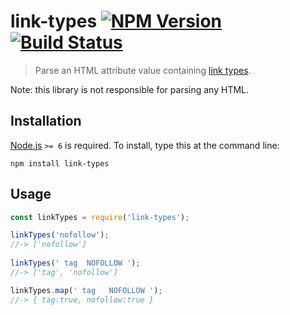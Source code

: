 # link-types [![NPM Version][npm-image]][npm-url] [![Build Status][travis-image]][travis-url]

> Parse an HTML attribute value containing [link types](https://developer.mozilla.org/en-US/docs/Web/HTML/Link_types).


Note: this library is not responsible for parsing any HTML.


## Installation

[Node.js](http://nodejs.org/) `>= 6` is required. To install, type this at the command line:
```shell
npm install link-types
```


## Usage
```js
const linkTypes = require('link-types');

linkTypes('nofollow');
//-> ['nofollow']
 
linkTypes(' tag  NOFOLLOW ');
//-> ['tag', 'nofollow']

linkTypes.map(' tag   NOFOLLOW ');
//-> { tag:true, nofollow:true }
```


[npm-image]: https://img.shields.io/npm/v/link-types.svg
[npm-url]: https://npmjs.org/package/link-types
[travis-image]: https://img.shields.io/travis/stevenvachon/link-types.svg
[travis-url]: https://travis-ci.org/stevenvachon/link-types
